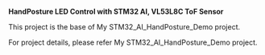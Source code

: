 **HandPosture LED Control with STM32 AI, VL53L8C ToF Sensor**  

This project is the base of My STM32_AI_HandPosture_Demo project.  

For project details, please refer My STM32_AI_HandPosture_Demo project.  
